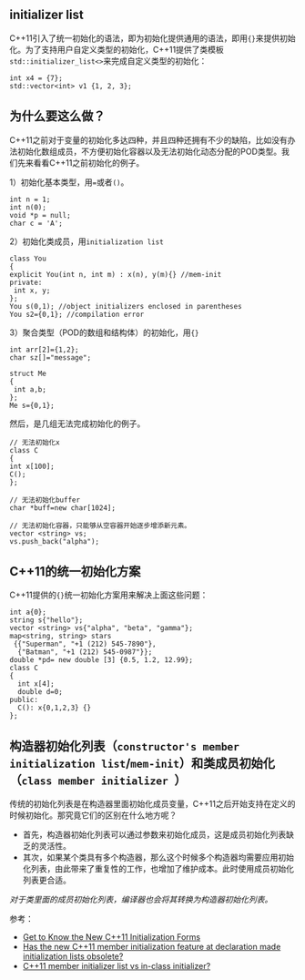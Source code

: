 ## initializer list

C++11引入了统一初始化的语法，即为初始化提供通用的语法，即用`{}`来提供初始化。为了支持用户自定义类型的初始化，C++11提供了类模板`std::initializer_list<>`来完成自定义类型的初始化：

```
int x4 = {7};
std::vector<int> v1 {1, 2, 3};
```

## 为什么要这么做？

C++11之前对于变量的初始化多达四种，并且四种还拥有不少的缺陷，比如没有办法初始化数组成员，不方便初始化容器以及无法初始化动态分配的POD类型。我们先来看看C++11之前初始化的例子。

1）初始化基本类型，用`=`或者`()`。

```
int n = 1;
int n(0);
void *p = null;
char c = 'A';
```

2）初始化类成员，用`initialization list`

```
class You
{
explicit You(int n, int m) : x(n), y(m){} //mem-init
private:
 int x, y;
};
You s(0,1); //object initializers enclosed in parentheses
You s2={0,1}; //compilation error
```

3）聚合类型（POD的数组和结构体）的初始化，用`{}`

```
int arr[2]={1,2};
char sz[]="message";

struct Me
{
 int a,b;
};
Me s={0,1};
```

然后，是几组无法完成初始化的例子。

```
// 无法初始化x
class C
{
int x[100];
C();
};

// 无法初始化buffer
char *buff=new char[1024];

// 无法初始化容器，只能够从空容器开始逐步增添新元素。
vector <string> vs;
vs.push_back("alpha");
```


## C++11的统一初始化方案

C++11提供的`{}`统一初始化方案用来解决上面这些问题：

```
int a{0};
string s{"hello"};
vector <string> vs{"alpha", "beta", "gamma"};
map<string, string> stars
 {{"Superman", "+1 (212) 545-7890"},
  {"Batman", "+1 (212) 545-0987"}};
double *pd= new double [3] {0.5, 1.2, 12.99};
class C
{
  int x[4];
  double d=0;
public:
  C(): x{0,1,2,3} {}
};
```


## 构造器初始化列表（`constructor's member initialization list`/`mem-init`）和类成员初始化（`class member initializer `）

传统的初始化列表是在构造器里面初始化成员变量，C++11之后开始支持在定义的时候初始化。那究竟它们的区别在什么地方呢？

- 首先，构造器初始化列表可以通过参数来初始化成员，这是成员初始化列表缺乏的灵活性。
- 其次，如果某个类具有多个构造器，那么这个时候多个构造器均需要应用初始化列表，由此带来了重复性的工作，也增加了维护成本。此时使用成员初始化列表更合适。

*对于类里面的成员初始化列表，编译器也会将其转换为构造器初始化列表。*

参考：

- [Get to Know the New C++11 Initialization Forms](informit.com/articles/article.aspx?p=1852519)
- [Has the new C++11 member initialization feature at declaration made initialization lists obsolete?](https://stackoverflow.com/questions/24149924/has-the-new-c11-member-initialization-feature-at-declaration-made-initializati)
- [C++11 member initializer list vs in-class initializer?](https://stackoverflow.com/questions/27352021/c11-member-initializer-list-vs-in-class-initializer)
